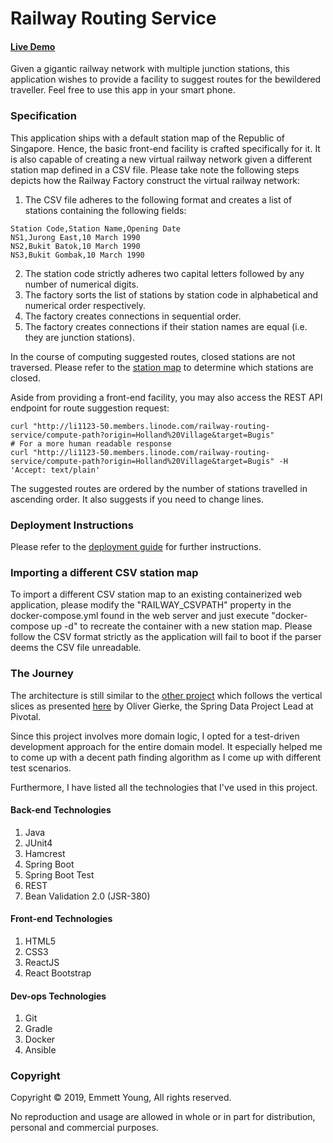 Railway Routing Service
========================
#### [Live Demo](http://li1123-50.members.linode.com)

Given a gigantic railway network with multiple junction stations, this application wishes to provide a facility to 
suggest routes for the bewildered traveller. Feel free to use this app in your smart phone.

### Specification 
This application ships with a default station map of the Republic of Singapore. Hence, the basic front-end facility is 
crafted specifically for it. It is also capable of creating a new virtual railway network given a different station map
defined in a CSV file. Please take note the following steps depicts how the Railway Factory construct the virtual
railway network:

  1. The CSV file adheres to the following format and creates a list of stations containing the following fields:

    Station Code,Station Name,Opening Date
    NS1,Jurong East,10 March 1990
    NS2,Bukit Batok,10 March 1990
    NS3,Bukit Gombak,10 March 1990
    
  2. The station code strictly adheres two capital letters followed by any number of numerical digits.
  3. The factory sorts the list of stations by station code in alphabetical and numerical order respectively.
  4. The factory creates connections in sequential order.
  5. The factory creates connections if their station names are equal (i.e. they are junction stations).

In the course of computing suggested routes, closed stations are not traversed. 
Please refer to the [station map](https://github.com/mettyoung/railway-routing-service/blob/master/backend/src/main/resources/StationMap.csv)
to determine which stations are closed.

Aside from providing a front-end facility, you may also access the REST API endpoint for route suggestion request:

    curl "http://li1123-50.members.linode.com/railway-routing-service/compute-path?origin=Holland%20Village&target=Bugis"
    # For a more human readable response
    curl "http://li1123-50.members.linode.com/railway-routing-service/compute-path?origin=Holland%20Village&target=Bugis" -H 'Accept: text/plain'

The suggested routes are ordered by the number of stations travelled in ascending order. It also suggests if you
need to change lines. 

### Deployment Instructions
Please refer to the [deployment guide](https://github.com/mettyoung/railway-routing-service/blob/master/devops/deployment_guide.md)
for further instructions.

### Importing a different CSV station map
To import a different CSV station map to an existing containerized web application, please modify the "RAILWAY_CSVPATH"
property in the docker-compose.yml found in the web server and just execute "docker-compose up -d" to recreate the
container with a new station map. Please follow the CSV format strictly as the application will fail to boot if the
parser deems the CSV file unreadable.

### The Journey

The architecture is still similar to the [other project](https://github.com/mettyoung/shop-management) which follows 
the vertical slices as presented [here](http://olivergierke.de/2013/01/whoops-where-did-my-architecture-go/) by Oliver 
Gierke, the Spring Data Project Lead at Pivotal.

Since this project involves more domain logic, I opted for a test-driven development approach for the entire domain 
model. It especially helped me to come up with a decent path finding algorithm as I come up with different test 
scenarios.

Furthermore, I have listed all the technologies that I've used in this project.

#### Back-end Technologies

1. Java
2. JUnit4
3. Hamcrest
4. Spring Boot
5. Spring Boot Test
6. REST
7. Bean Validation 2.0 (JSR-380)

#### Front-end Technologies
1. HTML5
2. CSS3
3. ReactJS
4. React Bootstrap

#### Dev-ops Technologies
1. Git
2. Gradle
3. Docker
4. Ansible

### Copyright
Copyright © 2019, Emmett Young, All rights reserved.

No reproduction and usage are allowed in whole or in part for distribution, personal and commercial purposes.